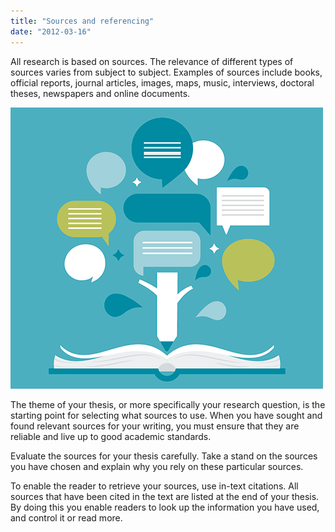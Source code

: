 ```yaml
---
title: "Sources and referencing"
date: "2012-03-16"
---
```


All research is based on sources. The relevance of different types of sources varies from subject to subject. Examples of sources include books, official reports, journal articles, images, maps, music, interviews, doctoral theses, newspapers and online documents.

![soking](../images/illustrasjoner_kildehenvisning_500x450.png)

The theme of your thesis, or more specifically your research question, is the starting point for selecting what sources to use. When you have sought and found relevant sources for your writing, you must ensure that they are reliable and live up to good academic standards.

Evaluate the sources for your thesis carefully. Take a stand on the sources you have chosen and explain why you rely on these particular sources.

To enable the reader to retrieve your sources, use in-text citations. All sources that have been cited in the text are listed at the end of your thesis. By doing this you enable readers to look up the information you have used, and control it or read more.
